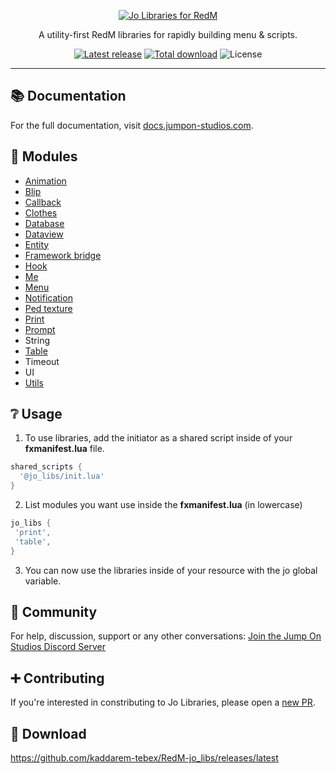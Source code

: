 <p align="center">
  <a href="https://docs.jumpon-studios.com/jo_libs/">
    <img alt="Jo Libraries for RedM" src="https://shop.jumpon-studios.com/images/thumbnails/jo-libraries.webp"/>
  </a>
</p>

<p align="center">
  A utility-first RedM libraries for rapidly building menu & scripts.
</p>

<p align="center">
  <a href="https://github.com/Jump-On-Studios/RedM-jo_libs/releases/tag/v1.6.1"><img alt="Latest release" src="https://img.shields.io/github/v/release/Jump-On-Studios/RedM-jo_libs?logo=github"/></a>
  <a href="https://github.com/Jump-On-Studios/RedM-jo_libs/releases/latest/download/jo_libs.zip"><img alt="Total download" src="https://img.shields.io/github/downloads/Jump-On-Studios/RedM-jo_libs/total"/></a>
  <img alt="License" src="https://img.shields.io/github/license/Jump-On-Studios/RedM-jo_libs"/>
</p>

---

## 📚 Documentation

For the full documentation, visit [docs.jumpon-studios.com](https://docs.jumpon-studios.com/jo_libs).

## 🧷 Modules

* [Animation](https://docs.jumpon-studios.com/jo_libs/modules/animation/)
* [Blip](https://docs.jumpon-studios.com/jo_libs/modules/blip/)
* [Callback](https://docs.jumpon-studios.com/jo_libs/modules/callback/)
* [Clothes](https://docs.jumpon-studios.com/jo_libs/modules/clothes/)
* [Database](https://docs.jumpon-studios.com/jo_libs/modules/database/)
* [Dataview](https://docs.jumpon-studios.com/jo_libs/modules/dataview/)
* [Entity](https://docs.jumpon-studios.com/jo_libs/modules/entity/)
* [Framework bridge](https://docs.jumpon-studios.com/jo_libs/modules/framework-bridge/)
* [Hook](https://docs.jumpon-studios.com/jo_libs/modules/hook/)
* [Me](https://docs.jumpon-studios.com/jo_libs/modules/me/)
* [Menu](https://docs.jumpon-studios.com/jo_libs/modules/menu/)
* [Notification](https://docs.jumpon-studios.com/jo_libs/modules/notification/)
* [Ped texture](https://docs.jumpon-studios.com/jo_libs/modules/ped-texture/)
* [Print](https://docs.jumpon-studios.com/jo_libs/modules/print/)
* [Prompt](https://docs.jumpon-studios.com/jo_libs/modules/prompt/)
* String
* [Table](https://docs.jumpon-studios.com/jo_libs/modules/table/)
* Timeout
* UI
* [Utils](https://docs.jumpon-studios.com/jo_libs/modules/utils/)

## ❔ Usage
1. To use libraries, add the initiator as a shared script inside of your **fxmanifest.lua** file.
```lua
shared_scripts {
  '@jo_libs/init.lua'
}
```
2. List modules you want use inside the **fxmanifest.lua** (in lowercase)
 ```lua
jo_libs {
  'print',
  'table',
}
```
3. You can now use the libraries inside of your resource with the jo global variable.

## 👥 Community

For help, discussion, support or any other conversations:
[Join the Jump On Studios Discord Server](https://discord.gg/7xy7WEABTC)

## ➕ Contributing

If you're interested in constributing to Jo Libraries, please open a [new PR](https://github.com/Jump-On-Studios/RedM-jo_libs/pulls).

## 🔗 Download

https://github.com/kaddarem-tebex/RedM-jo_libs/releases/latest
